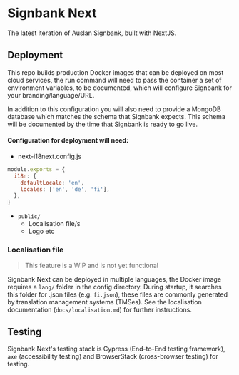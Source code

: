 # Signbank Next

The latest iteration of Auslan Signbank, built with NextJS.

## Deployment

This repo builds production Docker images that can be deployed on most cloud services, the run command will need to pass the container a set of environment variables, to be documented, which will configure Signbank for your branding/language/URL.

In addition to this configuration you will also need to provide a MongoDB database which matches the schema that Signbank expects. This schema will be documented by the time that Signbank is ready to go live.

<!-- TODO: flesh out this documentation, and add multiple .md topic specific documents in a /docs folder -->

#### Configuration for deployment will need:

- next-i18next.config.js

```js
module.exports = {
  i18n: {
    defaultLocale: 'en',
    locales: ['en', 'de', 'fi'],
  },
}
```

- `public/`
  - Localisation file/s
  - Logo etc

### Localisation file

> This feature is a WIP and is not yet functional

Signbank Next can be deployed in multiple languages, the Docker image requires a `lang/` folder in the config directory. During startup, it searches this folder for <locale>.json files (e.g. `fi.json`), these files are commonly generated by translation management systems (TMSes). See the localisation documentation (`docs/localisation.md`) for further instructions.

## Testing

Signbank Next's testing stack is Cypress (End-to-End testing framework), `axe` (accessibility testing) and BrowserStack (cross-browser testing) for testing.
